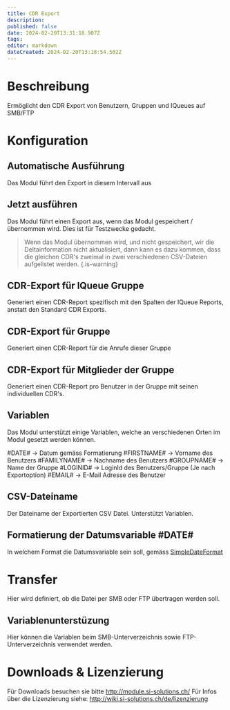```yaml
---
title: CDR Export
description: 
published: false
date: 2024-02-20T13:31:18.907Z
tags: 
editor: markdown
dateCreated: 2024-02-20T13:18:54.502Z
---
```


# Beschreibung

Ermöglicht den CDR Export von Benutzern, Gruppen und IQueues auf SMB/FTP

# Konfiguration

## Automatische Ausführung
Das Modul führt den Export in diesem Intervall aus

## Jetzt ausführen
Das Modul führt einen Export aus, wenn das Modul gespeichert / übernommen wird.
Dies ist für Testzwecke gedacht.

> Wenn das Modul übernommen wird, und nicht gespeichert, wir die Deltainformation nicht aktualisiert, dann kann es dazu kommen, dass die gleichen CDR's zweimal in zwei verschiedenen CSV-Dateien aufgelistet werden.
{.is-warning}

## CDR-Export für IQueue Gruppe
Generiert einen CDR-Report spezifisch mit den Spalten der IQueue Reports, anstatt den Standard CDR Exports.

## CDR-Export für Gruppe
Generiert einen CDR-Report für die Anrufe dieser Gruppe

## CDR-Export für Mitglieder der Gruppe
Generiert einen CDR-Report pro Benutzer in der Gruppe mit seinen individuellen CDR's.

## Variablen
Das Modul unterstützt einige Variablen, welche an verschiedenen Orten im Modul gesetzt werden können.

#DATE# -> Datum gemäss Formatierung
#FIRSTNAME# -> Vorname des Benutzers
#FAMILYNAME# -> Nachname des Benutzers
#GROUPNAME# -> Name der Gruppe
#LOGINID# -> LoginId des Benutzers/Gruppe (Je nach Exportoption)
#EMAIL# -> E-Mail Adresse des Benutzer

## CSV-Dateiname
Der Dateiname der Exportierten CSV Datei. Unterstützt Variablen.

## Formatierung der Datumsvariable #DATE#
In welchem Format die Datumsvariable sein soll, gemäss [SimpleDateFormat](https://docs.oracle.com/javase/7/docs/api/java/text/SimpleDateFormat.html)

# Transfer
Hier wird definiert, ob die Datei per SMB oder FTP übertragen werden soll.

## Variablenunterstüzung
Hier können die Variablen beim SMB-Unterverzeichnis sowie FTP-Unterverzeichnis verwendet werden.


# Downloads & Lizenzierung
Für Downloads besuchen sie bitte http://module.si-solutions.ch/
Für Infos über die Lizenzierung siehe: http://wiki.si-solutions.ch/de/lizenzierung